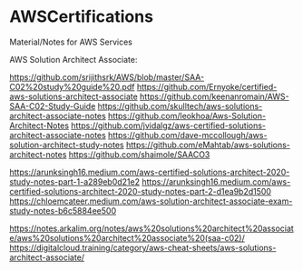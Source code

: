 # AWSCertifications
Material/Notes for AWS Services 


AWS Solution Architect Associate:

https://github.com/srijithsrk/AWS/blob/master/SAA-C02%20study%20guide%20.pdf
https://github.com/Ernyoke/certified-aws-solutions-architect-associate
https://github.com/keenanromain/AWS-SAA-C02-Study-Guide
https://github.com/skulltech/aws-solutions-architect-associate-notes
https://github.com/leokhoa/Aws-Solution-Architect-Notes
https://github.com/jvidalgz/aws-certified-solutions-architect-associate-notes
https://github.com/dave-mccollough/aws-solution-architect-study-notes
https://github.com/eMahtab/aws-solutions-architect-notes
https://github.com/shaimole/SAACO3

https://arunksingh16.medium.com/aws-certified-solutions-architect-2020-study-notes-part-1-a289eb0d21e2
https://arunksingh16.medium.com/aws-certified-solutions-architect-2020-study-notes-part-2-d1ea9b2d1500
https://chloemcateer.medium.com/aws-solution-architect-associate-exam-study-notes-b6c5884ee500

https://notes.arkalim.org/notes/aws%20solutions%20architect%20associate/aws%20solutions%20architect%20associate%20(saa-c02)/
https://digitalcloud.training/category/aws-cheat-sheets/aws-solutions-architect-associate/
